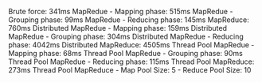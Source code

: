 Brute force: 341ms
MapRedue - Mapping phase: 515ms
MapRedue - Grouping phase: 99ms
MapRedue - Reducing phase: 145ms
MapReduce: 760ms
Distributed MapRedue - Mapping phase: 159ms
Distributed MapRedue - Grouping phase: 304ms
Distributed MapRedue - Reducing phase: 4042ms
Distributed MapReduce: 4505ms
Thread Pool MapRedue - Mapping phase: 68ms
Thread Pool MapRedue - Grouping phase: 90ms
Thread Pool MapRedue - Reducing phase: 115ms
Thread Pool MapReduce: 273ms
Thread Pool MapReduce - Map Pool Size: 5 - Reduce Pool Size: 10
